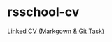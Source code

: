 # rsschool-cv
[Linked CV (Markgown & Git Task)](https://your-github-account.github.io/rsschool-cv/cv)
